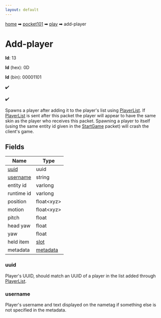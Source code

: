 ```yaml
---
layout: default
---
```


[home](/) ➡ [pocket101](/protocol/pocket101) ➡ [play](/protocol/pocket101/play) ➡ add-player

# Add-player

**Id**: 13

**Id** (hex): 0D

**Id** (bin): 00001101

✔️

✔️

Spawns a player after adding it to the player's list using [PlayerList](#play_player-list). If [PlayerList](#play_player-list) is sent after this packet the player will appear to have the same skin as the player who receives this packet.
Spawning a player to itself (using the same entity id given in the [StartGame](#play_start-game) packet) will crash the client's game.

## Fields

Name | Type
---|---
[uuid](#uuid) | uuid
[username](#username) | string
entity id | varlong
runtime id | varlong
position | float&lt;xyz&gt;
motion | float&lt;xyz&gt;
pitch | float
head yaw | float
yaw | float
held item | [slot](/protocol/pocket101/types/slot)
metadata | [metadata](/protocol/pocket101/metadata)

### uuid

Player's UUID, should match an UUID of a player in the list added through [PlayerList](#play_player-list).

### username

Player's username and text displayed on the nametag if something else is not specified in the metadata.

